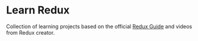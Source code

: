 # Learn Redux
Collection of learning projects based on the official [Redux Guide](http://redux.js.org/index.html) and videos from Redux creator.